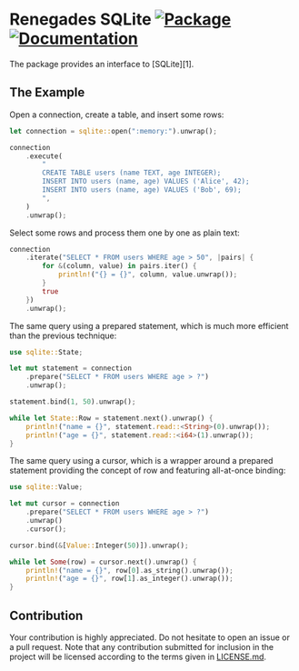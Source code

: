 # Renegades SQLite [![Package][package-img]][package-url] [![Documentation][documentation-img]][documentation-url] 

The package provides an interface to [SQLite][1].

##  The Example

Open a connection, create a table, and insert some rows:

```rust
let connection = sqlite::open(":memory:").unwrap();

connection
    .execute(
        "
        CREATE TABLE users (name TEXT, age INTEGER);
        INSERT INTO users (name, age) VALUES ('Alice', 42);
        INSERT INTO users (name, age) VALUES ('Bob', 69);
        ",
    )
    .unwrap();
```

Select some rows and process them one by one as plain text:

```rust
connection
    .iterate("SELECT * FROM users WHERE age > 50", |pairs| {
        for &(column, value) in pairs.iter() {
            println!("{} = {}", column, value.unwrap());
        }
        true
    })
    .unwrap();
```

The same query using a prepared statement, which is much more efficient than
the previous technique:

```rust
use sqlite::State;

let mut statement = connection
    .prepare("SELECT * FROM users WHERE age > ?")
    .unwrap();

statement.bind(1, 50).unwrap();

while let State::Row = statement.next().unwrap() {
    println!("name = {}", statement.read::<String>(0).unwrap());
    println!("age = {}", statement.read::<i64>(1).unwrap());
}
```

The same query using a cursor, which is a wrapper around a prepared
statement providing the concept of row and featuring all-at-once binding:

```rust
use sqlite::Value;

let mut cursor = connection
    .prepare("SELECT * FROM users WHERE age > ?")
    .unwrap()
    .cursor();

cursor.bind(&[Value::Integer(50)]).unwrap();

while let Some(row) = cursor.next().unwrap() {
    println!("name = {}", row[0].as_string().unwrap());
    println!("age = {}", row[1].as_integer().unwrap());
}
```

## Contribution

Your contribution is highly appreciated. Do not hesitate to open an issue or a
pull request. Note that any contribution submitted for inclusion in the project
will be licensed according to the terms given in [LICENSE.md](LICENSE.md).


[documentation-img]: https://docs.rs/renegades_sqlite/badge.svg
[documentation-url]: https://docs.rs/renegades_sqlite
[package-img]: https://img.shields.io/crates/v/renegades_sqlite.svg
[package-url]: https://crates.io/crates/renegades_sqlite

